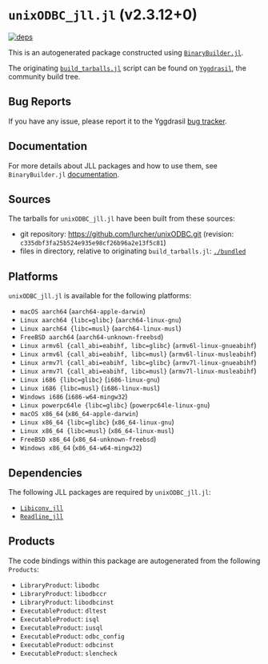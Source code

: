 # `unixODBC_jll.jl` (v2.3.12+0)

[![deps](https://juliahub.com/docs/unixODBC_jll/deps.svg)](https://juliahub.com/ui/Packages/General/unixODBC_jll/)

This is an autogenerated package constructed using [`BinaryBuilder.jl`](https://github.com/JuliaPackaging/BinaryBuilder.jl).

The originating [`build_tarballs.jl`](https://github.com/JuliaPackaging/Yggdrasil/blob/5ef71631c406768f1eb4b8c76f2b96cf9a910219/U/unixODBC/build_tarballs.jl) script can be found on [`Yggdrasil`](https://github.com/JuliaPackaging/Yggdrasil/), the community build tree.

## Bug Reports

If you have any issue, please report it to the Yggdrasil [bug tracker](https://github.com/JuliaPackaging/Yggdrasil/issues).

## Documentation

For more details about JLL packages and how to use them, see `BinaryBuilder.jl` [documentation](https://docs.binarybuilder.org/stable/jll/).

## Sources

The tarballs for `unixODBC_jll.jl` have been built from these sources:

* git repository: https://github.com/lurcher/unixODBC.git (revision: `c335dbf3fa25b524e935e98cf26b96a2e13f5c81`)
* files in directory, relative to originating `build_tarballs.jl`: [`./bundled`](https://github.com/JuliaPackaging/Yggdrasil/tree/5ef71631c406768f1eb4b8c76f2b96cf9a910219/U/unixODBC/bundled)

## Platforms

`unixODBC_jll.jl` is available for the following platforms:

* `macOS aarch64` (`aarch64-apple-darwin`)
* `Linux aarch64 {libc=glibc}` (`aarch64-linux-gnu`)
* `Linux aarch64 {libc=musl}` (`aarch64-linux-musl`)
* `FreeBSD aarch64` (`aarch64-unknown-freebsd`)
* `Linux armv6l {call_abi=eabihf, libc=glibc}` (`armv6l-linux-gnueabihf`)
* `Linux armv6l {call_abi=eabihf, libc=musl}` (`armv6l-linux-musleabihf`)
* `Linux armv7l {call_abi=eabihf, libc=glibc}` (`armv7l-linux-gnueabihf`)
* `Linux armv7l {call_abi=eabihf, libc=musl}` (`armv7l-linux-musleabihf`)
* `Linux i686 {libc=glibc}` (`i686-linux-gnu`)
* `Linux i686 {libc=musl}` (`i686-linux-musl`)
* `Windows i686` (`i686-w64-mingw32`)
* `Linux powerpc64le {libc=glibc}` (`powerpc64le-linux-gnu`)
* `macOS x86_64` (`x86_64-apple-darwin`)
* `Linux x86_64 {libc=glibc}` (`x86_64-linux-gnu`)
* `Linux x86_64 {libc=musl}` (`x86_64-linux-musl`)
* `FreeBSD x86_64` (`x86_64-unknown-freebsd`)
* `Windows x86_64` (`x86_64-w64-mingw32`)

## Dependencies

The following JLL packages are required by `unixODBC_jll.jl`:

* [`Libiconv_jll`](https://github.com/JuliaBinaryWrappers/Libiconv_jll.jl)
* [`Readline_jll`](https://github.com/JuliaBinaryWrappers/Readline_jll.jl)

## Products

The code bindings within this package are autogenerated from the following `Products`:

* `LibraryProduct`: `libodbc`
* `LibraryProduct`: `libodbccr`
* `LibraryProduct`: `libodbcinst`
* `ExecutableProduct`: `dltest`
* `ExecutableProduct`: `isql`
* `ExecutableProduct`: `iusql`
* `ExecutableProduct`: `odbc_config`
* `ExecutableProduct`: `odbcinst`
* `ExecutableProduct`: `slencheck`
